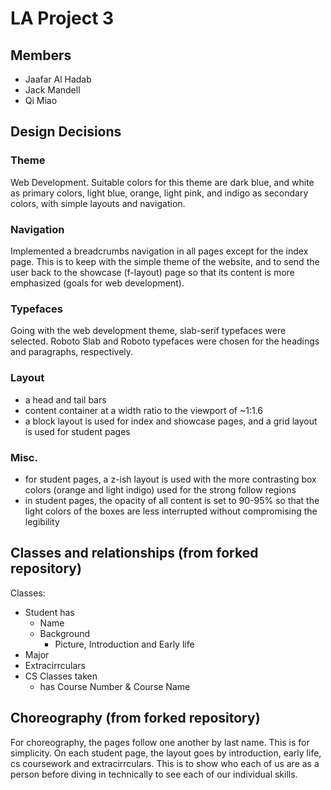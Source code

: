 # LA Project 3
## Members
- Jaafar Al Hadab
- Jack Mandell
- Qi Miao

## Design Decisions ##
### Theme
Web Development. Suitable colors for this theme are dark blue, and white as primary colors, light blue, orange, light pink, and indigo as secondary colors, with simple layouts and navigation.
### Navigation
Implemented a breadcrumbs navigation in all pages except for the index page. This is to keep with the simple theme of the website, and to send the user back to the showcase (f-layout) page so that its content is more emphasized (goals for web development).
### Typefaces
Going with the web development theme, slab-serif typefaces were selected. Roboto Slab and Roboto typefaces were chosen for the headings and paragraphs, respectively.
### Layout
- a head and tail bars
- content container at a width ratio to the viewport of ~1:1.6
- a block layout is used for index and showcase pages, and a grid layout is used for student pages
### Misc.
- for student pages, a z-ish layout is used with the more contrasting box colors (orange and light indigo) used for the strong follow regions
- in student pages, the opacity of all content is set to 90-95% so that the light colors of the boxes are less interrupted without compromising the legibility
## Classes and relationships (from forked repository)
Classes:
- Student has
   - Name
   - Background
     - Picture, Introduction and Early life
- Major
- Extracirrculars
- CS Classes taken
    - has Course Number & Course Name


## Choreography (from forked repository)
For choreography, the pages follow one another by last name. This is for simplicity. On each student page, the layout goes by introduction, early life, cs coursework and extracirrculars. This is to show who each of us are as a person before diving in technically to see each of our individual skills.

